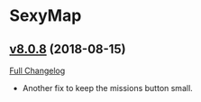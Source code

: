# SexyMap

## [v8.0.8](https://github.com/funkydude/SexyMap/tree/v8.0.8) (2018-08-15)
[Full Changelog](https://github.com/funkydude/SexyMap/compare/v8.0.7...v8.0.8)

- Another fix to keep the missions button small.  
